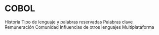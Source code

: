 #  COBOL
Historia
Tipo de lenguaje y palabras reservadas
Palabras clave
Remuneración
Comunidad 
Influencias de otros lenguajes 
Multiplataforma
